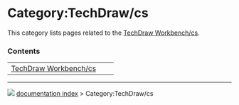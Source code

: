 # Category:TechDraw/cs
This category lists pages related to the [TechDraw Workbench/cs](TechDraw_Workbench/cs.md).

### Contents

|     |     |     |
| --- | --- | --- |
| [TechDraw Workbench/cs](TechDraw_Workbench/cs.md) |



---
![](images/Right_arrow.png) [documentation index](../README.md) > Category:TechDraw/cs
